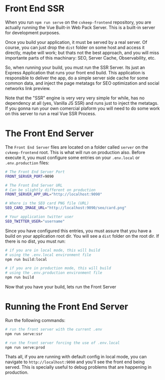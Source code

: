 # Front End SSR

When you run `npm run serve` on the `cvkeep-frontend` repository, you are actually running the Vue Built-in Web Pack Server. This is a built-in server for development purposes.  

Once you build your application, it must be served by a real server. Of course, you can just drop the `dist` folder on some host and access it directly, maybe will work; but thats not the best approach, and you will miss importante parts of this machinary: SEO, Server Cache, Observability, etc.

So, when running your build, you must run the SSR Server. Its just an Express Application that runs your front end build. This application is responsible to deliver the app, do a simple server side cache for some common data, and inject the page metatags for SEO optimization and social networks link preview.

Note that the "SSR" engine is very very very simple for while, has no dependency at all (yes, Vanilla JS SSR) and runs just to inject the metatags. If you gonna run your own comercial plaform you will need to do some work on this server to run a real Vue SSR Process.

# The Front End Server

The `Front End Server` files are located on a folder called `server` on the `cvkeep-frontend` root. This is what will run on production also. Before execute it, you must configure some entries on your `.env.local` or `.env.production` files:

```bash
# The Front End Server Port
FRONT_SERVER_PORT=9090

# The Front End Server URL
# Can be slightly different on production 
FRONT_SERVER_APP_URL="http://localhost:9090"

# Where is the SEO card PNG file (URL)
SEO_CARD_IMAGE_URL="http://localhost:9090/seo/card.png"

# Your application twitter user
SEO_TWITTER_USER="username"
```

Since you have configured this entries, you must assure that you have a build on your application root dir. You will see a `dist` folder on the root dir. If there is no dist, you must run:

```bash
# if you are in local mode, this will build
# using the .env.local environment file
npm run build:local

# if you are in production mode, this will build
# using the .env.production environment file
npm run build
``` 

Now that you have your build, lets run the Front Server

# Running the Front End Server

Run the following commands:

```bash
# run the front server with the current .env
npm run serve:ssr

# run the front server forcing the use of .env.local
npm run serve:prod
``` 

Thats all, if you are running with default config in local mode, you can navigate to `http://localhost:9090` and you'll see the front end being served. This is specially useful to debug problems that are happening in production.